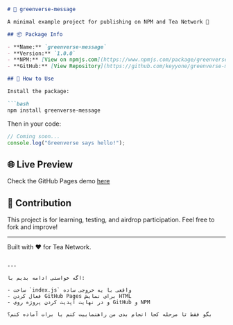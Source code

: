 ````markdown
# 🌱 greenverse-message

A minimal example project for publishing on NPM and Tea Network 🌿

## 📦 Package Info

- **Name:** `greenverse-message`
- **Version:** `1.0.0`
- **NPM:** [View on npmjs.com](https://www.npmjs.com/package/greenverse-message)
- **GitHub:** [View Repository](https://github.com/keyyone/greenverse-message)

## 🧪 How to Use

Install the package:

```bash
npm install greenverse-message
````

Then in your code:

```js
// Coming soon...
console.log("Greenverse says hello!");
```

## 🌐 Live Preview

Check the GitHub Pages demo [here](https://keyyone.github.io/greenverse-message)

## 🤝 Contribution

This project is for learning, testing, and airdrop participation. Feel free to fork and improve!

---

Built with ❤️ for Tea Network.

```

---

اگه خواستی ادامه بدیم با:

- ساخت `index.js` واقعی با یه خروجی ساده
- فعال کردن GitHub Pages برای نمایش HTML
- و در نهایت آپدیت کردن پروژه روی GitHub و NPM

بگو فقط تا مرحله کجا انجام بدی من راهنماییت کنم یا برات آماده کنم؟
```
